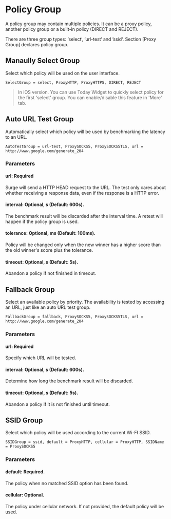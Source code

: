 # Policy Group

A policy group may contain multiple policies. It can be a proxy policy, another policy group or a built-in policy \(DIRECT and REJECT\).

There are three group types: ‘select‘, ’url-test‘ and ’ssid‘. Section \[Proxy Group\] declares policy group.

## Manaully Select Group

Select which policy will be used on the user interface.

`SelectGroup = select, ProxyHTTP, ProxyHTTPS, DIRECT, REJECT`

> In iOS version. You can use Today Widget to quickly select policy for the first 'select' group. You can enable/disable this feature in 'More' tab.

## Auto URL Test Group

Automatically select which policy will be used by benchmarking the latency to an URL.

`AutoTestGroup = url-test, ProxySOCKS5, ProxySOCKS5TLS, url = http://www.google.com/generate_204`

### Parameters

#### url: Required

Surge will send a HTTP HEAD request to the URL. The test only cares about whether receiving a response data, even if the response is a HTTP error.

#### interval: Optional, s \(Default: 600s\).

The benchmark result will be discarded after the interval time. A retest will happen if the policy group is used.

#### tolerance: Optional, ms \(Default: 100ms\).

Policy will be changed only when the new winner has a higher score than the old winner's score plus the tolerance.

#### timeout: Optional, s \(Default: 5s\).

Abandon a policy if not finished in timeout.



## Fallback Group

Select an available policy by priority. The availability is tested by accessing an URL, just like an auto URL test group.

`FallbackGroup = fallback, ProxySOCKS5, ProxySOCKS5TLS, url = http://www.google.com/generate_204`

### Parameters

#### url: Required

Specify which URL will be tested.

#### interval: Optional, s \(Default: 600s\).

Determine how long the benchmark result will be discarded.

#### timeout: Optional, s \(Default: 5s\).

Abandon a policy if it is not finished until timeout.

## SSID Group

Select which policy will be used according to the current Wi-FI SSID.

`SSIDGroup = ssid, default = ProxyHTTP, cellular = ProxyHTTP, SSIDName = ProxySOCKS5`

### Parameters

#### default: Required.

The policy when no matched SSID option has been found.

#### cellular: Optional.

The policy under cellular network. If not provided, the default policy will be used.

